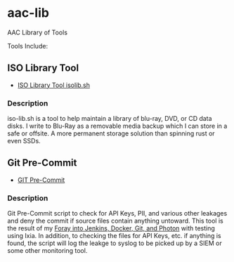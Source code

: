 # aac-lib
AAC Library of Tools

Tools Include:

## ISO Library Tool

- <a href=https://github.com/Texiwill/aac-lib/tree/master/isolib>ISO Library Tool isolib.sh</a>

### Description
iso-lib.sh is a tool to help maintain a library of blu-ray, DVD, or CD
data disks. I write to Blu-Ray as a removable media backup which I can
store in a safe or offsite. A more permanent storage solution than
spinning rust or even SSDs.

## Git Pre-Commit

- <a href=https://github.com/Texiwill/aac-lib/tree/master/hooks>GIT Pre-Commit</a>

### Description
Git Pre-Commit script to check for API Keys, PII, and various other
leakages and deny the commit if source files contain anything untoward.
This tool is the result of my [Foray into Jenkins, Docker, Git, and
Photon](http://www.astroarch.com/?s=foray) with testing using Ixia. In
addition, to checking the files for API Keys, etc. if anything is found,
the script will log the leakge to syslog to be picked up by a SIEM or
some other monitoring tool.
